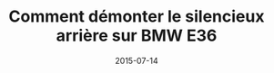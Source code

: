---
layout: post
title:  " Comment démonter le silencieux arrière sur BMW E36 "
description: 
tags: tuto, comment, enlever, demonter, silencieux, échappement, arrière, bmw, e36, serie 3,
date: 2015-07-14 
img: generic-video.jpg
categories: BMW	
modele: ---> E36
video: vFKJ5JRAFr0
t_time: 45 minutes
t_difficulty: débutant
t_saving: économisez 40€ minimum
---